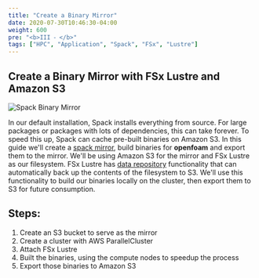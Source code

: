 ```yaml
---
title: "Create a Binary Mirror"
date: 2020-07-30T10:46:30-04:00
weight: 600
pre: "<b>III ⁃ </b>"
tags: ["HPC", "Application", "Spack", "FSx", "Lustre"]
---
```


## Create a Binary Mirror with FSx Lustre and Amazon S3

<!-- Diagram (FSx -> S3 -> Spack) -->
![Spack Binary Mirror](/images/binary_mirror/binary_cache.svg)

In our default installation, Spack installs everything from source. For large packages or packages with lots of dependencies, this can take forever. To speed this up, Spack can cache pre-built binaries on Amazon S3. In this guide we'll create a [spack mirror](), build binaries for **openfoam** and export them to the mirror. We'll be using Amazon S3 for the mirror and FSx Lustre as our filesystem. FSx Lustre has [data repository](https://docs.aws.amazon.com/fsx/latest/LustreGuide/fsx-data-repositories.html) functionality that can automatically back up the contents of the filesystem to S3. We'll use this functionality to build our binaries locally on the cluster, then export them to S3 for future consumption.

## Steps:
1. Create an S3 bucket to serve as the mirror
2. Create a cluster with AWS ParallelCluster
3. Attach FSx Lustre
4. Built the binaries, using the compute nodes to speedup the process
5. Export those binaries to Amazon S3
